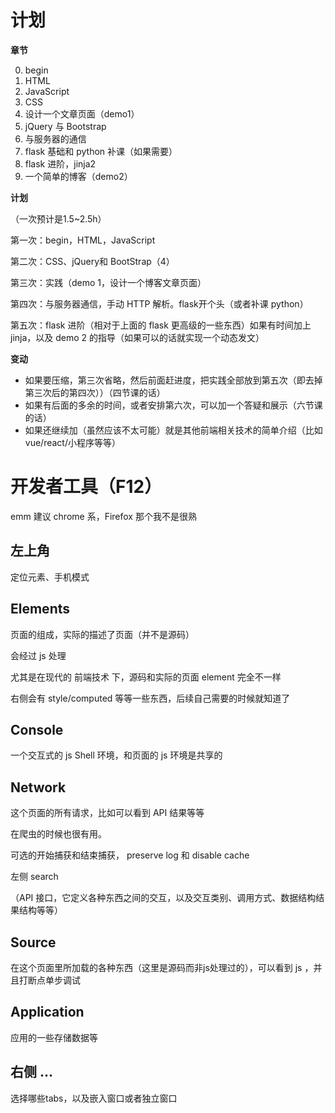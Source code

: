 # 计划

**章节**

0. begin
1. HTML
2. JavaScript
3. CSS
4. 设计一个文章页面（demo1）
5. jQuery 与 Bootstrap
6. 与服务器的通信
7. flask 基础和 python 补课（如果需要）
8. flask 进阶，jinja2
9. 一个简单的博客（demo2）

**计划**

（一次预计是1.5~2.5h）

第一次：begin，HTML，JavaScript

第二次：CSS、jQuery和 BootStrap（4）

第三次：实践（demo 1，设计一个博客文章页面）

第四次：与服务器通信，手动 HTTP 解析。flask开个头（或者补课 python）

第五次：flask 进阶（相对于上面的 flask 更高级的一些东西）如果有时间加上 jinja，以及 demo 2 的指导（如果可以的话就实现一个动态发文）

**变动**

- 如果要压缩，第三次省略，然后前面赶进度，把实践全部放到第五次（即去掉第三次后的第四次））（四节课的话）
- 如果有后面的多余的时间，或者安排第六次，可以加一个答疑和展示（六节课的话）
- 如果还继续加（虽然应该不太可能）就是其他前端相关技术的简单介绍（比如 vue/react/小程序等等）

# 开发者工具（F12）

emm 建议 chrome 系，Firefox 那个我不是很熟

## 左上角

定位元素、手机模式

## Elements

页面的组成，实际的描述了页面（并不是源码）

会经过 js 处理

尤其是在现代的 前端技术 下，源码和实际的页面 element 完全不一样

右侧会有 style/computed 等等一些东西，后续自己需要的时候就知道了

## Console

一个交互式的 js Shell 环境，和页面的 js 环境是共享的

## Network

这个页面的所有请求，比如可以看到 API 结果等等

在爬虫的时候也很有用。

可选的开始捕获和结束捕获， preserve log 和 disable cache

左侧 search

（API 接口，它定义各种东西之间的交互，以及交互类别、调用方式、数据结构结果结构等等）

## Source

在这个页面里所加载的各种东西（这里是源码而非js处理过的），可以看到 js ，并且打断点单步调试

## Application

应用的一些存储数据等

## 右侧 ...

选择哪些tabs，以及嵌入窗口或者独立窗口
